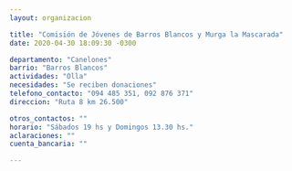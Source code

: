 ```yaml
---
layout: organizacion

title: "Comisión de Jóvenes de Barros Blancos y Murga la Mascarada"
date: 2020-04-30 18:09:30 -0300

departamento: "Canelones"
barrio: "Barros Blancos"
actividades: "Olla"
necesidades: "Se reciben donaciones"
telefono_contacto: "094 485 351, 092 876 371"
direccion: "Ruta 8 km 26.500"

otros_contactos: ""
horario: "Sábados 19 hs y Domingos 13.30 hs."
aclaraciones: ""
cuenta_bancaria: ""

---
```

